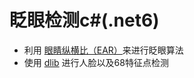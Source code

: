 ﻿# 眨眼检测c#(.net6) 
* 利用 [眼睛纵横比（EAR）](http://vision.fe.uni-lj.si/cvww2016/proceedings/papers/05.pdf?spm=a2c6h.12873639.article-detail.9.7cba3329OtWn6S&file=05.pdf)来进行眨眼算法
* 使用 [dlib](https://github.com/davisking/dlib) 进行人脸以及68特征点检测
